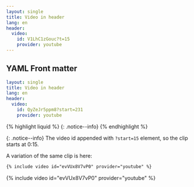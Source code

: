 ```yaml
---
layout: single
title: Video in header
lang: en
header:
  video:
    id: V1LhC1zGouc?t=15
    provider: youtube
---
```


## YAML Front matter

```Yaml
layout: single
title: Video in header
lang: en
header:
  video:
    id: QyZeJr5ppm8?start=231
    provider: youtube
```

{%  highlight liquid %}
{: .notice--info}
{% endhighlight %}

{: .notice--info}
The video id appended with `?start=15` element, so the clip starts at 0:15.

A variation of the same clip is here:


``` html
{% include video id="evVUx8V7vP0" provider="youtube" %}
```

{% include video id="evVUx8V7vP0" provider="youtube" %}

  
